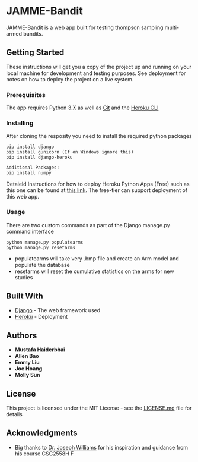 # JAMME-Bandit

JAMME-Bandit is a web app built for testing thompson sampling multi-armed bandits.

## Getting Started

These instructions will get you a copy of the project up and running on your local machine for development and testing purposes. See deployment for notes on how to deploy the project on a live system.

### Prerequisites

The app requires Python 3.X as well as [Git](https://git-scm.com/downloads) and the [Heroku CLI](https://devcenter.heroku.com/articles/getting-started-with-python#set-up) 

### Installing

After cloning the resposity you need to install the required python packages

```
pip install django
pip install gunicorn (If on Windows ignore this)
pip install django-heroku

Additional Packages:
pip install numpy
```

Detaield Instructions for how to deploy Heroku Python Apps (Free) such as this one can be found at [this link](https://devcenter.heroku.com/articles/getting-started-with-python). The free-tier can support deployment of this web app.

### Usage

There are two custom commands as part of the Django manage.py command interface
```
python manage.py populatearms 
python manage.py resetarms
```
* populatearms will take very .bmp file and create an Arm model and populate the database
* resetarms will reset the cumulative statistics on the arms for new studies

## Built With

* [Django](https://www.djangoproject.com/) - The web framework used
* [Heroku](https://devcenter.heroku.com/) - Deployment


## Authors

* **Mustafa Haiderbhai**
* **Allen Bao**
* **Emmy Liu**
* **Joe Hoang**
* **Molly Sun**

## License

This project is licensed under the MIT License - see the [LICENSE.md](LICENSE.md) file for details

## Acknowledgments

* Big thanks to [Dr. Joseph Williams](http://www.josephjaywilliams.com/) for his inspiration and guidance from his course CSC2558H F 



